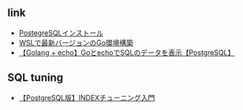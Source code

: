 ## link
- [PostegreSQLインストール](https://qiita.com/syutaro/items/d08c5c7cc24cddf7694c)
- [WSLで最新バージョンのGo環境構築](https://qiita.com/10380r/items/37d0bf71b0e19a49ce53)
- [【Golang + echo】GoとechoでSQLのデータを表示【PostgreSQL】](https://qiita.com/chuo2110/items/9ff9d037553188030149)

## SQL tuning
- [【PostgreSQL版】INDEXチューニング入門](https://qiita.com/sakeafterbeer/items/e14ba7c094d9904ef1f7)